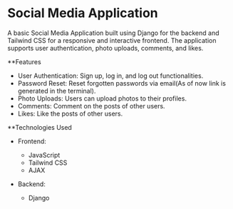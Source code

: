 # Social Media Application

A basic Social Media Application built using Django for the backend and Tailwind CSS for a responsive and interactive frontend. The application supports user authentication, photo uploads, comments, and likes.

**Features

- User Authentication: Sign up, log in, and log out functionalities.
- Password Reset: Reset forgotten passwords via email(As of now link is generated in the terminal).
- Photo Uploads: Users can upload photos to their profiles.
- Comments: Comment on the posts of other users.
- Likes: Like the posts of other users.

**Technologies Used

- Frontend:
  - JavaScript
  - Tailwind CSS
  - AJAX

- Backend:
  - Django
